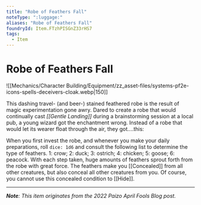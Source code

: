 ```yaml
---
title: "Robe of Feathers Fall"
noteType: ":luggage:"
aliases: "Robe of Feathers Fall"
foundryId: Item.FTzhPISGnZ33rHS7
tags:
  - Item
---
```


# Robe of Feathers Fall
![[Mechanics/Character Building/Equipment/zz_asset-files/systems-pf2e-icons-spells-deceivers-cloak.webp|150]]

This dashing travel- (and beer-) stained feathered robe is the result of magic experimentation gone awry. Dared to create a robe that would continually cast _[[Gentle Landing]]_ during a brainstorming session at a local pub, a young wizard got the enchantment wrong. Instead of a robe that would let its wearer float through the air, they got....this:

When you first invest the robe, and whenever you make your daily preparations, roll `dice: 1d6` and consult the following list to determine the type of feathers. 1: crow; 2: duck; 3: ostrich; 4: chicken; 5: goose; 6: peacock. With each step taken, huge amounts of feathers sprout forth from the robe with great force. The feathers make you [[Concealed]] from all other creatures, but also conceal all other creatures from you. Of course, you cannot use this concealed condition to [[Hide]].

* * *

_**Note**: This item originates from the 2022 Paizo April Fools Blog post._
